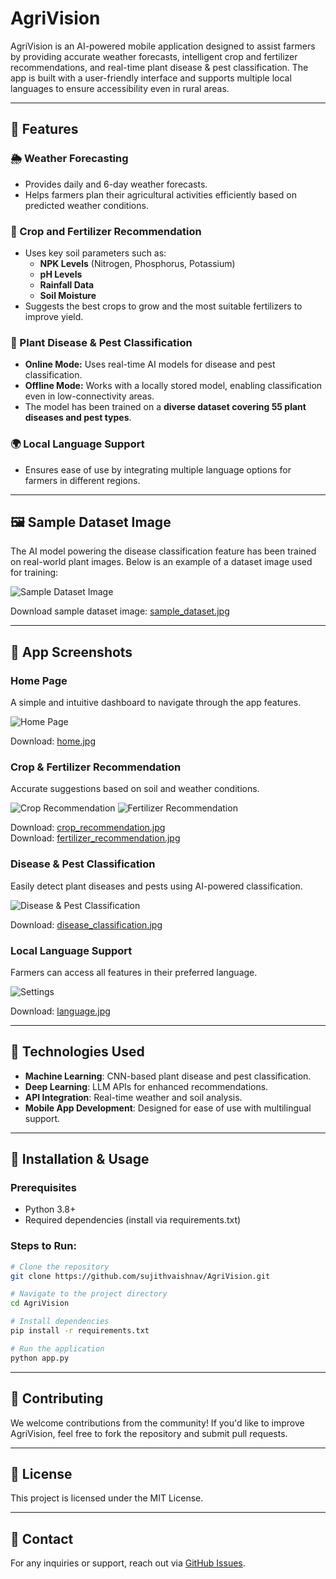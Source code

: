 # AgriVision

AgriVision is an AI-powered mobile application designed to assist farmers by providing accurate weather forecasts, intelligent crop and fertilizer recommendations, and real-time plant disease & pest classification. The app is built with a user-friendly interface and supports multiple local languages to ensure accessibility even in rural areas.

---

## 📌 Features

### 🌦 Weather Forecasting
- Provides daily and 6-day weather forecasts.
- Helps farmers plan their agricultural activities efficiently based on predicted weather conditions.

### 🌱 Crop and Fertilizer Recommendation
- Uses key soil parameters such as:
  - **NPK Levels** (Nitrogen, Phosphorus, Potassium)
  - **pH Levels**
  - **Rainfall Data**
  - **Soil Moisture**
- Suggests the best crops to grow and the most suitable fertilizers to improve yield.

### 🦠 Plant Disease & Pest Classification
- **Online Mode:** Uses real-time AI models for disease and pest classification.
- **Offline Mode:** Works with a locally stored model, enabling classification even in low-connectivity areas.
- The model has been trained on a **diverse dataset covering 55 plant diseases and pest types**.

### 🌍 Local Language Support
- Ensures ease of use by integrating multiple language options for farmers in different regions.

---

## 🖼 Sample Dataset Image
The AI model powering the disease classification feature has been trained on real-world plant images. Below is an example of a dataset image used for training:

![Sample Dataset Image](screenshots/sample_dataset.jpg)

Download sample dataset image: [sample_dataset.jpg](https://github.com/sujithvaishnav/AgriVision/raw/main/screenshots/sample_dataset.jpg)

---

## 📸 App Screenshots

### Home Page
A simple and intuitive dashboard to navigate through the app features.

![Home Page](screenshots/home.jpg)

Download: [home.jpg](https://github.com/sujithvaishnav/AgriVision/raw/main/screenshots/home.jpg)

### Crop & Fertilizer Recommendation
Accurate suggestions based on soil and weather conditions.

![Crop Recommendation](screenshots/crop_recommendation.jpg)
![Fertilizer Recommendation](screenshots/fertilizer_recommendation.jpg)

Download: [crop_recommendation.jpg](https://github.com/sujithvaishnav/AgriVision/raw/main/screenshots/crop_recommendation.jpg)  
Download: [fertilizer_recommendation.jpg](https://github.com/sujithvaishnav/AgriVision/raw/main/screenshots/fertilizer_recommendation.jpg)

### Disease & Pest Classification
Easily detect plant diseases and pests using AI-powered classification.

![Disease & Pest Classification](screenshots/disease_classification.jpg)

Download: [disease_classification.jpg](https://github.com/sujithvaishnav/AgriVision/raw/main/screenshots/disease_classification.jpg)

### Local Language Support
Farmers can access all features in their preferred language.

![Settings](screenshots/language.jpg)

Download: [language.jpg](https://github.com/sujithvaishnav/AgriVision/raw/main/screenshots/language.jpg)

---

## 🔧 Technologies Used
- **Machine Learning**: CNN-based plant disease and pest classification.
- **Deep Learning**: LLM APIs for enhanced recommendations.
- **API Integration**: Real-time weather and soil analysis.
- **Mobile App Development**: Designed for ease of use with multilingual support.

---

## 🚀 Installation & Usage

### Prerequisites
- Python 3.8+
- Required dependencies (install via requirements.txt)

### Steps to Run:
```bash
# Clone the repository
git clone https://github.com/sujithvaishnav/AgriVision.git

# Navigate to the project directory
cd AgriVision

# Install dependencies
pip install -r requirements.txt

# Run the application
python app.py
```

---

## 🤝 Contributing
We welcome contributions from the community! If you'd like to improve AgriVision, feel free to fork the repository and submit pull requests.

---

## 📜 License
This project is licensed under the MIT License.

---

## 📩 Contact
For any inquiries or support, reach out via [GitHub Issues](https://github.com/sujithvaishnav/AgriVision/issues).

